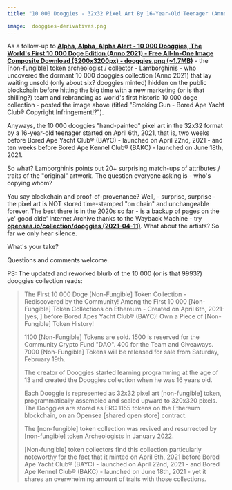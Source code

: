 ```yaml
---
title: "10 000 Dooggies - 32x32 Pixel Art By 16-Year-Old Teenager (Anno 2021) - Is This The Original Art / Inspiration of The Bored Ape Yacht Club (BAYC) and Bored Ape Kennel Club (BAKC) Derivatives? Lamborghinis Points Out 20+ 'Perfect' Matching Attributes - What's Your Take?"

image:  dooggies-derivatives.png
---
```



As a follow-up to [**Alpha, Alpha, Alpha Alert - 10 000 Dooggies, The World's First 10 000 Doge Edition (Anno 2021) - Free All-In-One Image Composite Download (3200x3200px) - dooggies.png (~1.7MB)**](2022-01-18-10000-dooggies.md)  -
the [non-fungible] token archeologist / collector - Lamborghinis  - who uncovered the dormant 10 000 dooggies collection (Anno 2021) that lay waiting unsold (only about six? dooggies minted) hidden on the public blockchain
before hitting the big time with a new marketing (or is that shilling?) team
and rebranding as world's first historic 10 000 doge collection - posted the image above (titled "Smoking Gun - Bored Ape Yacht Club® Copyright Infringement!?").


   Anyways, the 10 000 dooggies "hand-painted" pixel art in the 32x32 format by a 16-year-old teenager started on April 6th, 2021, that is, two weeks before Bored Ape Yacht Club® (BAYC) -  launched on April 22nd, 2021 -
and ten weeks before Bored Ape Kennel Club® (BAKC) -  launched on June 18th, 2021.

So what?   Lamborghinis points out 20+ surprising match-ups of attributes / traits of the "original" artwork.  The question everyone asking is - who's copying whom?

  You say blockchain and proof-of-provenance?  Well, - surprise, surprise - the pixel art is NOT stored time-stamped "on chain"  and unchangeable forever.
The best there is in  the 2020s so far - is a backup of  pages on the ye' good olde'
Internet Archive thanks to the Wayback Machine - try [**opensea.io/collection/dooggies (2021-04-11)**](https://web.archive.org/web/20210411075500/https://opensea.io/collection/dooggies).   What about the artists?  So far we only hear silence.


What's your take?

Questions and comments welcome.


PS: The updated and reworked blurb of the 10 000 (or is that 9993?) dooggies collection reads:

> The First 10 000 Doge [Non-Fungible] Token Collection - Rediscovered by the Community!
> Among the First 10 000 [Non-Fungible] Token Collections on Ethereum  - Created on April 6th, 2021- [yes, ] before Bored Apes Yacht Club® (BAYC)!
> Own a Piece of [Non-Fungible] Token History!
>
> 1100 [Non-Fungible] Tokens are sold.
> 1500 is reserved for the Community Crypto Fund "DAO".
>  400 for the Team and Giveaways.
> 7000 [Non-Fungible] Tokens will be released for sale from Saturday, February 19th.
>
> The creator of Dooggies started learning programming at the age of 13
> and created the Dooggies collection when he was 16 years old.
>
> Each Dooggie is represented as 32x32 pixel art [non-fungible] token,
> programmatically assembled and scaled upward to 320x320 pixels.
> The Dooggies are stored as ERC 1155 tokens on the Ethereum blockchain,
> on an Opensea [shared open store] contract.
>
> The [non-fungible] token collection was revived and resurrected
> by [non-fungible] token Archeologists in January 2022.
>
> [Non-fungible] token collectors find this collection particularly noteworthy
> for the fact that it minted on April 6th, 2021 before Bored Ape Yacht Club® (BAYC) - launched on April 22nd, 2021 -
> and Bored Ape Kennel Club® (BAKC) - launched on June 18th, 2021 -
>  yet it shares an overwhelming amount of traits with those collections.



